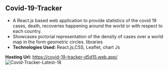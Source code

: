 <h2>Covid-19-Tracker</h2>
  <ul>
    <li>  A React.js based web application to provide statistics of the covid
19 cases, death, recoveries happening around the world or with
respect to each country.</li>
    <li> Showcases pictorial representation of the density of cases over a world map in the form geometric circles. libraries</li>
    <li><strong>Technologies Used: </strong> React.js,CSS, Leaflet, chart Js</li>
  </ul>
  
  <strong>Hosting Url:</strong> https://covid-19-tracker-d5d15.web.app/
![Covid-Tracker-Latest-18](https://user-images.githubusercontent.com/54434689/129515778-8775ad98-a7b1-4e9a-8f93-17e29e7b342d.gif)

  
 
